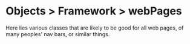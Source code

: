 # Objects > Framework > webPages

Here lies various classes that are likely to be good for all web pages, of many peoples' nav bars, or similar things. 